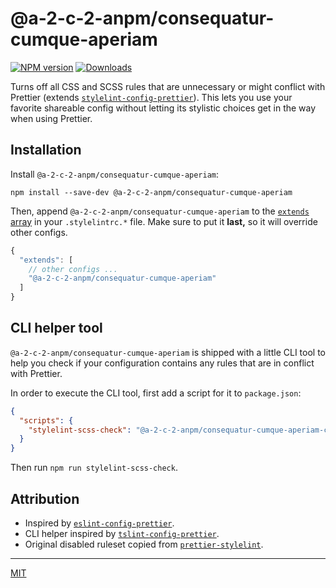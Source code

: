 # @a-2-c-2-anpm/consequatur-cumque-aperiam

[![NPM version][npm-img]][npm-url] [![Downloads][downloads-img]][npm-url]

Turns off all CSS and SCSS rules that are unnecessary or might conflict with Prettier (extends [`stylelint-config-prettier`](https://npmjs.org/package/stylelint-config-prettier)). This lets you use your favorite shareable config without letting its stylistic choices get in the way when using Prettier.

## Installation

Install `@a-2-c-2-anpm/consequatur-cumque-aperiam`:

```
npm install --save-dev @a-2-c-2-anpm/consequatur-cumque-aperiam
```

Then, append `@a-2-c-2-anpm/consequatur-cumque-aperiam` to the [`extends` array](https://stylelint.io/user-guide/configuration/#extends) in your `.stylelintrc.*` file. Make sure to put it **last,** so it will override other configs.

```js
{
  "extends": [
    // other configs ...
    "@a-2-c-2-anpm/consequatur-cumque-aperiam"
  ]
}
```

## CLI helper tool

`@a-2-c-2-anpm/consequatur-cumque-aperiam` is shipped with a little CLI tool to help you check if your configuration contains any rules that are in conflict with Prettier.

In order to execute the CLI tool, first add a script for it to `package.json`:

```json
{
  "scripts": {
    "stylelint-scss-check": "@a-2-c-2-anpm/consequatur-cumque-aperiam-check"
  }
}
```

Then run `npm run stylelint-scss-check`.

## Attribution

- Inspired by [`eslint-config-prettier`](https://npm.im/eslint-config-prettier).
- CLI helper inspired by [`tslint-config-prettier`](https://github.com/alexjoverm/tslint-config-prettier).
- Original disabled ruleset copied from [`prettier-stylelint`](https://npm.im/prettier-stylelint).

----

[MIT](LICENSE.md)

[downloads-img]: https://img.shields.io/npm/dm/@a-2-c-2-anpm/consequatur-cumque-aperiam.svg?style=flat-square
[npm-img]:       https://img.shields.io/npm/v/@a-2-c-2-anpm/consequatur-cumque-aperiam.svg?style=flat-square
[npm-url]:       https://npmjs.org/package/@a-2-c-2-anpm/consequatur-cumque-aperiam

